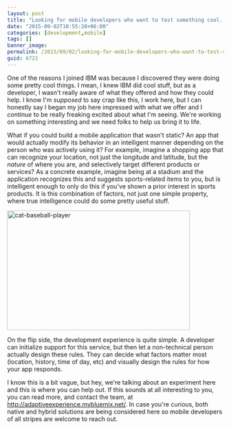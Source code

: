 ```yaml
---
layout: post
title: "Looking for mobile developers who want to test something cool..."
date: "2015-09-02T10:55:28+06:00"
categories: [development,mobile]
tags: []
banner_image: 
permalink: /2015/09/02/looking-for-mobile-developers-who-want-to-test-something-cool
guid: 6721
---
```


One of the reasons I joined IBM was because I discovered they were doing some pretty cool things. I mean, I knew IBM did cool stuff, but as a developer, I wasn't really aware of what they offered and how they could help. I know I'm <i>supposed</i> to say crap like this, I work here, but I can honestly say I began my job here impressed with what we offer and I <i>continue</i> to be really freaking excited about what I'm seeing. We're working on something interesting and we need folks to help us bring it to life.

<!--more-->

What if you could build a mobile application that wasn't static? An app that would actually modify its behavior in an intelligent manner depending on the person who was actively using it? For example, imagine a shopping app that can recognize your location, not just the longitude and latitude, but the <i>nature</i> of where you are, and selectively target different products or services? As a concrete example, imagine being at a stadium and the application recognizes this and suggests sports-related items to you, but is intelligent enough to only do this if you've shown a prior interest in sports products. It is this combination of factors, not just one simple property, where true intelligence could do some pretty useful stuff.

<img src="https://static.raymondcamden.com/images/wp-content/uploads/2015/09/cat-baseball-player.jpg" alt="cat-baseball-player" width="425" height="278" class="aligncenter size-full wp-image-6723" />

On the flip side, the development experience is quite simple. A developer can initialize support for this service, but then let a non-technical person actually design these rules. They can decide what factors matter most (location, history, time of day, etc) and visually design the rules for how your app responds.

I know this is a bit vague, but hey, we're talking about an experiment here and this is where you can help out. If this sounds at all interesting to you, you can read more, and contact the team, at <a href="http://adaptiveexperience.mybluemix.net/">http://adaptiveexperience.mybluemix.net/</a>. In case you're curious, both native and hybrid solutions are being considered here so mobile developers of all stripes are welcome to reach out.